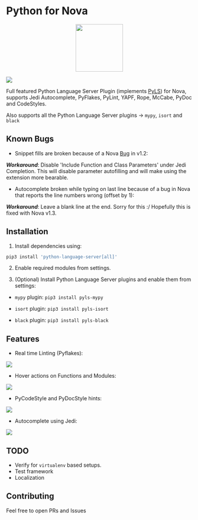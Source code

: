 



# Python for Nova
<p align="center">
    <img src="https://raw.githubusercontent.com/mmshivesh/PyLS-Nova.novaextension/master/extension.png" height="128" width="128">
</p>

![](https://img.shields.io/badge/dynamic/json?color=brightgreen&label=Latest%20Version&query=%24.version&url=https%3A%2F%2Fraw.githubusercontent.com%2Fmmshivesh%2FPython-Nova.novaextension%2Fmaster%2Fextension.json)

Full featured Python Language Server Plugin (implements [PyLS](https://github.com/palantir/python-language-server)) for Nova, supports Jedi Autocomplete, PyFlakes, PyLint, YAPF, Rope, McCabe, PyDoc and CodeStyles.

Also supports all the Python Language Server plugins → `mypy`, `isort` and `black`

## Known Bugs

- Snippet fills are broken because of a Nova [Bug](https://github.com/mmshivesh/Python-Nova.novaextension/issues/1) in v1.2:

***Workaround***:
    Disable 'Include Function and Class Parameters' under Jedi Completion. This will disable parameter autofilling and will make using the extension more bearable.

- Autocomplete broken while typing on last line because of a bug in Nova that reports the line numbers wrong (offset by 1):

***Workaround***:
Leave a blank line at the end. Sorry for this :/ Hopefully this is fixed with Nova v1.3.

## Installation

1. Install dependencies using:

```bash
pip3 install 'python-language-server[all]'
```

2. Enable required modules from settings.

3. (Optional) Install Python Language Server plugins and enable them from settings:

- `mypy` plugin: `pip3 install pyls-mypy`

- `isort` plugin: `pip3 install pyls-isort`

- `black` plugin: `pip3 install pyls-black`


## Features

- Real time Linting (Pyflakes):

![](https://raw.githubusercontent.com/mmshivesh/Python-Nova.novaextension/master/.github/images/realtimeLinting.png)

- Hover actions on Functions and Modules:

![](https://raw.githubusercontent.com/mmshivesh/Python-Nova.novaextension/master/.github/images/hover.png)

- PyCodeStyle and PyDocStyle hints:

![](https://raw.githubusercontent.com/mmshivesh/Python-Nova.novaextension/master/.github/images/doccode.gif)

- Autocomplete using Jedi:

![](https://raw.githubusercontent.com/mmshivesh/Python-Nova.novaextension/master/.github/images/autoComplete.gif)


## TODO

- Verify for `virtualenv` based setups.
- Test framework
- Localization

## Contributing

Feel free to open PRs and Issues
